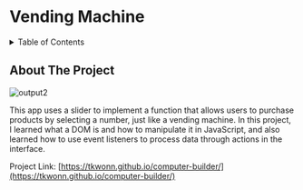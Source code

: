 # Vending Machine

<!-- TABLE OF CONTENTS -->
<details>
  <summary>Table of Contents</summary>
  <ol>
    <li>
      <a href="#about-the-project">About The Project</a>
    </li>
  </ol>
</details>

<!-- ABOUT THE PROJECT -->
## About The Project

![output2](https://user-images.githubusercontent.com/66197642/142332749-1af866a6-eb82-4c52-a700-217ab2f5a076.gif)


This app uses a slider to implement a function that allows users to purchase products by selecting a number, just like a vending machine. In this project, I learned what a DOM is and how to manipulate it in JavaScript, and also learned how to use event listeners to process data through actions in the interface.


Project Link: [https://tkwonn.github.io/computer-builder/](https://tkwonn.github.io/computer-builder/)

